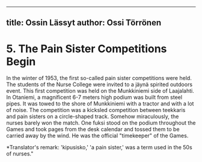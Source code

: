 
---
title: Ossin Lässyt
author: Ossi Törrönen
---

    
# 5. The Pain Sister Competitions Begin

In the winter of 1953, the first so-called pain sister competitions were held. The students of the Nurse College were invited to a jäynä spirited outdoors event. This first competition was held on the Munkkiniemi side of Laajalahti. In Otaniemi, a magnificent 6-7 meters high podium was built from steel pipes. It was towed to the shore of Munkkiniemi with a tractor and with a lot of noise. The competition was a kicksled competition between teekkaris and pain sisters on a circle-shaped track. Somehow miraculously, the nurses barely won the match. One fuksi stood on the podium throughout the Games and took pages from the desk calendar and tossed them to be carried away by the wind. He was the official "timekeeper" of the Games.

\*Translator's remark: 'kipusisko,' 'a pain sister,' was a term used in the 50s of nurses."
